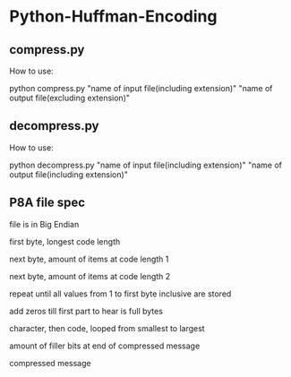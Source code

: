 # Python-Huffman-Encoding

## compress.py

How to use:

python compress.py "name of input file(including extension)" "name of output file(excluding extension)"

## decompress.py

How to use:

python decompress.py "name of input file(including extension)" "name of output file(including extension)"


## P8A file spec

file is in Big Endian

first byte, longest code length

next byte, amount of items at code length 1

next byte, amount of items at code length 2

repeat until all values from 1 to first byte inclusive are stored

add zeros till first part to hear is full bytes

character, then code, looped from smallest to largest

amount of filler bits at end of compressed message

compressed message